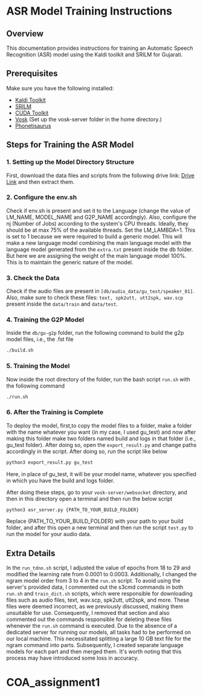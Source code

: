 # ASR Model Training Instructions

## Overview

This documentation provides instructions for training an Automatic Speech Recognition (ASR) model using the Kaldi toolkit and SRILM for Gujarati.

## Prerequisites

Make sure you have the following installed:

- [Kaldi Toolkit](https://kaldi-asr.org/doc/install.html)
- [SRILM](http://www.speech.sri.com/projects/srilm/)
- [CUDA Toolkit](https://developer.nvidia.com/cuda-downloads)
- [Vosk](https://alphacephei.com/vosk/) (Set up the vosk-server folder in the home directory.)
- [Phonetisaurus](https://github.com/AdolfVonKleist/Phonetisaurus)

## Steps for Training the ASR Model

### 1. Setting up the Model Directory Structure

First, download the data files and scripts from the following drive link: [Drive Link](https://drive.google.com/file/d/1L3i-CkvHCKRaKYad9WYS09lhR1CHPmA9/view?usp=drive_link) and then extract them.

### 2. Configure the env.sh

Check if env.sh is present and set it to the Language (change the value of LM_NAME, MODEL_NAME and G2P_NAME accordingly). Also, configure the nj (Number of Jobs) according to the system's CPU threads. Ideally, they should be at max 75% of the available threads. Set the LM_LAMBDA=1. This is set to 1 because we were required to build a generic model. This will make a new language model combining the main language model with the language model generated from the `extra.txt` present inside the db folder. But here we are assigning the weight of the main language model 100%. This is to maintain the generic nature of the model.

### 3. Check the Data

Check if the audio files are present in `[db/audio_data/gu_test/speaker_01]`. Also, make sure to check these files: `text, spk2utt, utt2spk, wav.scp` present inside the `data/train` and `data/test`.

### 4. Training the G2P Model

Inside the `db/gu-g2p` folder, run the following command to build the g2p model files, i.e., the .fst file

```bash
./build.sh
```

### 5. Training the Model

Now inside the root directory of the folder, run the bash script `run.sh` with the following command

```bash
./run.sh
```

### 6. After the Training is Complete

To deploy the model, first,to copy the model files to a folder, make a folder with the name whatever you want (in my case, I used gu_test) and now after making this folder make two folders named build and logs in that folder (i.e., gu_test folder). After doing so, open the `export_result.py` and change paths accordingly in the script. After doing so, run the script like below

```bash
python3 export_result.py gu_test
```

Here, in place of gu_test, it will be your model name, whatever you specified in which you have the build and logs folder.

After doing these steps, go to your `vosk-server/websocket` directory, and then in this directory open a terminal and then run the below script

```bash
python3 asr_server.py {PATH_TO_YOUR_BUILD_FOLDER}
```

Replace {PATH_TO_YOUR_BUILD_FOLDER} with your path to your build folder, and after this open a new terminal and then run the script `test.py` to run the model for your audio data.

## Extra Details

In the `run_tdnn.sh` script, I adjusted the value of epochs from 18 to 29 and modified the learning rate from 0.0001 to 0.0003. Additionally, I changed the ngram model order from 3 to 4 in the `run.sh` script. To avoid using the server's provided data, I commented out the s3cmd commands in both `run.sh` and `train_dict.sh` scripts, which were responsible for downloading files such as audio files, text, wav.scp, spk2utt, utt2spk, and more. These files were deemed incorrect, as we previously discussed, making them unsuitable for use. Consequently, I removed that section and also commented out the commands responsible for deleting these files whenever the `run.sh` command is executed. Due to the absence of a dedicated server for running our models, all tasks had to be performed on our local machine. This necessitated splitting a large 10 GB text file for the ngram command into parts. Subsequently, I created separate language models for each part and then merged them. It's worth noting that this process may have introduced some loss in accuracy.
# COA_assignment1
